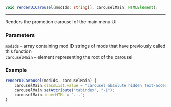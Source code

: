 ```ts
void renderUICarousel(modIds: string[], carouselMain: HTMLElement);
```

<hr>

Renders the promotion carousel of the main menu UI

### Parameters

`modIds`       &ndash; array containing mod ID strings of mods that have previously called this function <br>
`carouselMain` &ndash; element representing the root of the carousel <br>


### Example

```js
renderUICarousel(modIds, carouselMain) {
    carouselMain.classList.value = "carousel absolute hidden text-accent-2 self-center";
    carouselMain.setAttribute("tabindex", "-1");
    carouselMain.innerHTML = `...`;
}
```

